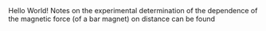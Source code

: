 <!DOCTYPE html>
<head>
  Hello World!
</head>

<body>
Notes on the experimental determination of the dependence of the magnetic force (of a bar magnet) on distance can be found <a href="[https://developer.mozilla.org/en-US/](https://drive.google.com/drive/folders/1x9hKl1slbfTCkuHtqzmPEr3jwdRzOTUg?usp=drive_link)https://drive.google.com/drive/folders/1x9hKl1slbfTCkuHtqzmPEr3jwdRzOTUg?usp=drive_link" here></a>
</body>
</html>
